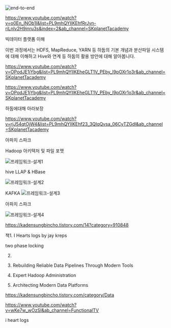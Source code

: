 ![end-to-end](https://user-images.githubusercontent.com/75001605/167024557-8a62da0c-5170-4df8-a98f-4d5bf8544665.png)


https://www.youtube.com/watch?v=o0En_INOb1I&list=PL9mhQYIlKEhfRrJvn-riLnlv2H9inru3s&index=2&ab_channel=SKplanetTacademy

빅데이터 플랫폼 이해


이번 과정에서는 HDFS, MapReduce, YARN 등 하둡의 기본 개념과 분산파일 시스템에 대해 이해하고 Hive와 연계 등 하둡의 활용 방안에 대해 알아봅니다.  


https://www.youtube.com/watch?v=OPodJE1jYbg&list=PL9mhQYIlKEheGLT1V_PEby_I9pOXr1o3r&ab_channel=SKplanetTacademy

https://www.youtube.com/watch?v=OPodJE1jYbg&list=PL9mhQYIlKEheGLT1V_PEby_I9pOXr1o3r&ab_channel=SKplanetTacademy

하둡에대해 아라보장


https://www.youtube.com/watch?v=rjJ54qtOjW4&list=PL9mhQYIlKEhf23_3QIqQvsa_06CyTZGdl&ab_channel=SKplanetTacademy

아파치 스파크


Hadoop 아키텍처 및 파일 포맷

![프레임워크-설계1](https://user-images.githubusercontent.com/75001605/167024646-800c612c-3d34-4e24-9594-4cbc6607d872.png)

hive LLAP & HBase

![프레임워크-설계2](https://user-images.githubusercontent.com/75001605/167024708-36a3821f-3877-41ff-af84-0aa31de1fb54.png)


KAFKA
![프레임워크-설계3](https://user-images.githubusercontent.com/75001605/167024754-90963383-1d4e-4037-b4be-7fd1c146f693.png)

아파치 스파크

![프레임워크-설계4](https://user-images.githubusercontent.com/75001605/167024791-5ea64819-5f3b-4c8c-947a-fb54b1feec88.png)


https://kadensungbincho.tistory.com/14?category=910848


책1. I Hearts logs by jay kreps

two phase locking

2.

3. Rebuilding Reliable Data Pipelines Through Modern Tools


4. Expert Hadoop Administration

5. Architecting Modern Data Platforms

https://kadensungbincho.tistory.com/category/Data

https://www.youtube.com/watch?v=wKe7w_wOzSI&ab_channel=FunctionalTV

i heart logs

